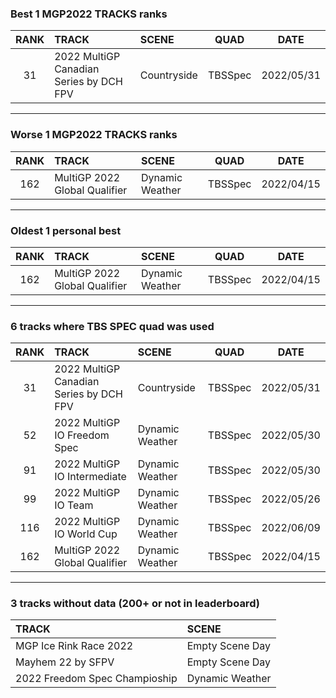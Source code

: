 ### Best 1 MGP2022 TRACKS ranks
|RANK|TRACK|SCENE|QUAD|DATE|
|:---:|:---|:---|:---:|:---:|
|31|2022 MultiGP Canadian Series by DCH FPV|Countryside|TBSSpec|2022/05/31|
---
### Worse 1 MGP2022 TRACKS ranks
|RANK|TRACK|SCENE|QUAD|DATE|
|:---:|:---|:---|:---:|:---:|
|162|MultiGP 2022 Global Qualifier|Dynamic Weather|TBSSpec|2022/04/15|
---
### Oldest 1 personal best
|RANK|TRACK|SCENE|QUAD|DATE|
|:---:|:---|:---|:---:|:---:|
|162|MultiGP 2022 Global Qualifier|Dynamic Weather|TBSSpec|2022/04/15|
---
### 6 tracks where TBS SPEC quad was used
|RANK|TRACK|SCENE|QUAD|DATE|
|:---:|:---|:---|:---:|:---:|
|31|2022 MultiGP Canadian Series by DCH FPV|Countryside|TBSSpec|2022/05/31|
|52|2022 MultiGP IO Freedom Spec|Dynamic Weather|TBSSpec|2022/05/30|
|91|2022 MultiGP IO Intermediate|Dynamic Weather|TBSSpec|2022/05/30|
|99|2022 MultiGP IO Team|Dynamic Weather|TBSSpec|2022/05/26|
|116|2022 MultiGP IO World Cup|Dynamic Weather|TBSSpec|2022/06/09|
|162|MultiGP 2022 Global Qualifier|Dynamic Weather|TBSSpec|2022/04/15|
---
### 3 tracks without data (200+ or not in leaderboard)
|TRACK|SCENE|
|:---|:---|
|MGP Ice Rink Race 2022|Empty Scene Day|
|Mayhem 22 by SFPV|Empty Scene Day|
|2022 Freedom Spec Champioship|Dynamic Weather|
